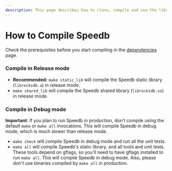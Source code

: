 ```yaml
---
description: This page describes how to clone, compile and use the library.
---
```


# How to Compile Speedb



Check the prerequisites before you start compiling in the [dependencies](dependencies.md) page.&#x20;





### Compile in Release mode

* **Recommended:** `make static_lib` will compile the Speedb static library (`librocksdb.a`) in release mode.
* `make shared_lib` will compile the Speedb shared library (`librocksdb.so`) in release mode.

### Compile in Debug mode

**Important**: If you plan to run Speedb in production, don't compile using the default `make` or `make all` invocations. This will compile Speedb in debug mode, which is much slower than release mode.

* `make check` will compile Speedb in debug mode and run all the unit tests.
* `make all` will compile Speedb's static library, and all tools and unit tests. These tools depend on gflags, so you'll need to have gflags installed to run `make all`. This will compile Speedb in debug mode. Also, please don't use binaries compiled by `make all` in production.





##
